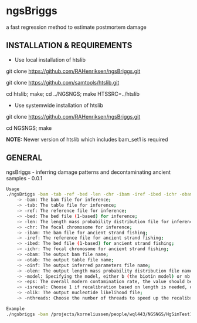 # ngsBriggs
a fast regression method to estimate postmortem damage


## INSTALLATION & REQUIREMENTS
* Use local installation of htslib

git clone https://github.com/RAHenriksen/ngsBriggs.git

git clone https://github.com/samtools/htslib.git

cd htslib; make; cd ../NGSNGS; make HTSSRC=../htslib

* Use systemwide installation of htslib

git clone https://github.com/RAHenriksen/ngsBriggs.git

cd NGSNGS; make

**NOTE:** Newer version of htslib which includes bam_set1 is required


## GENERAL
ngsBriggs - inferring damage patterns and decontaminating ancient samples - 0.0.1 

~~~~bash
Usage
./ngsBriggs -bam -tab -ref -bed -len -chr -ibam -iref -ibed -ichr -obam -otab -oinf -olen -model -eps -isrecal -olik -nthreads
	-> -bam: The bam file for inference;
	-> -tab: The table file for inference;
	-> -ref: The reference file for inference;
	-> -bed: The bed file (1-based) for inference;
	-> -len: The length mass probability distribution file for inference;
	-> -chr: The focal chromosome for inference;
	-> -ibam: The bam file for ancient strand fishing;
	-> -iref: The reference file for ancient strand fishing;
	-> -ibed: The bed file (1-based) for ancient strand fishing;
	-> -ichr: The focal chromosome for ancient strand fishing;
	-> -obam: The output bam file name;
	-> -otab: The output table file name;
	-> -oinf: The output inferred parameters file name;
	-> -olen: The output length mass probability distribution file name;
	-> -model: Specifying the model, either b (the biotin model) or nb (the non-biotin model);
	-> -eps: The overall modern contamination rate, the value should be within the interval [0,1);
	-> -isrecal: Choose 1 if recalibration based on length is needed, otherwise 0 (default);
	-> -olik: The output nucleotide likelihood file;
	-> -nthreads: Choose the number of threads to speed up the recalibration process.

Example
./ngsbriggs -bam /projects/korneliussen/people/wql443/NGSNGS/HgSimTest1.bam -ref /projects/korneliussen/people/wql443/NGSNGS/Test_Examples/Mycobacterium_leprae.fa.gz -model b

~~~~
